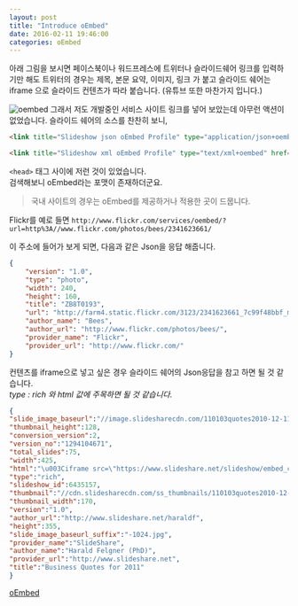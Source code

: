 ```yaml
---
layout: post
title: "Introduce oEmbed"
date: 2016-02-11 19:46:00
categories: oEmbed
---
```


아래 그림을 보시면 페이스북이나 워드프레스에 트위터나 슬라이드쉐어 링크를 입력하기만 해도 트위터의 경우는 제목, 본문 요약, 이미지, 링크 가 붙고 슬라이드 쉐어는 iframe 으로 슬라이드 컨텐츠가 따라 붙습니다. (유튜브 또한 마찬가지 입니다.)

![oembed](https://raw.githubusercontent.com/ssucom502/ssucom502.github.io/master/img/oembed.png)
그래서 저도 개발중인 서비스 사이트 링크를 넣어 보았는데 아무런 액션이 없었습니다.
슬라이드 쉐어의 소스를 찬찬히 보니,

```html
<link title="Slideshow json oEmbed Profile" type="application/json+oembed" href="http://www.slideshare.net/api/oembed/2?format=json&amp;url=http://www.slideshare.net/eschnou/20130807-advanced-programming-with-nodecopter" rel="alternate"/>
```

```html
<link title="Slideshow xml oEmbed Profile" type="text/xml+oembed" href="http://www.slideshare.net/api/oembed/2?format=xml&amp;url=http://www.slideshare.net/eschnou/20130807-advanced-programming-with-nodecopter" rel="alternate"/>
```

`<head>` 태그 사이에 저런 것이 있었습니다.  
검색해보니 oEmbed라는 포맷이 존재하더군요.


> 국내 사이트의 경우는 oEmbed를 제공하거나 적용한 곳이 드뭅니다.

Flickr를 예로 들면
`http://www.flickr.com/services/oembed/?url=http%3A//www.flickr.com/photos/bees/2341623661/`

이 주소에 들어가 보게 되면, 다음과 같은 Json을 응답 해줍니다.

```json
{
    "version": "1.0",
    "type": "photo",
    "width": 240,
    "height": 160,
    "title": "ZB8T0193",
    "url": "http://farm4.static.flickr.com/3123/2341623661_7c99f48bbf_m.jpg",
    "author_name": "Bees",
    "author_url": "http://www.flickr.com/photos/bees/",
    "provider_name": "Flickr",
    "provider_url": "http://www.flickr.com/"
}
```

컨텐츠를 iframe으로 넣고 싶은 경우 슬라이드 쉐어의 Json응답을 참고 하면 될 것 같습니다.  
_type : rich 와 html 값에 주목하면 될 것 같습니다._


```json
{
"slide_image_baseurl":"//image.slidesharecdn.com/110103quotes2010-12-110103073149-phpapp01/95/slide-",
"thumbnail_height":128,
"conversion_version":2,
"version_no":"1294104671",
"total_slides":75,
"width":425,
"html":"\u003Ciframe src=\"https://www.slideshare.net/slideshow/embed_code/key/6PCWPGFw9SwsAY\" width=\"427\" height=\"356\" frameborder=\"0\" marginwidth=\"0\" marginheight=\"0\" scrolling=\"no\" style=\"border:1px solid #CCC; border-width:1px; margin-bottom:5px; max-width: 100%;\" allowfullscreen\u003E \u003C/iframe\u003E \u003Cdiv style=\"margin-bottom:5px\"\u003E \u003Cstrong\u003E \u003Ca href=\"https://www.slideshare.net/haraldf/business-quotes-for-2011\" title=\"Business Quotes for 2011\" target=\"_blank\"\u003EBusiness Quotes for 2011\u003C/a\u003E \u003C/strong\u003E from \u003Cstrong\u003E\u003Ca href=\"http://www.slideshare.net/haraldf\" target=\"_blank\"\u003EHarald Felgner (PhD)\u003C/a\u003E\u003C/strong\u003E \u003C/div\u003E\n\n",
"type":"rich",
"slideshow_id":6435157,
"thumbnail":"//cdn.slidesharecdn.com/ss_thumbnails/110103quotes2010-12-110103073149-phpapp01-thumbnail.jpg?cb=1294104671",
"thumbnail_width":170,
"version":"1.0",
"author_url":"http://www.slideshare.net/haraldf",
"height":355,
"slide_image_baseurl_suffix":"-1024.jpg",
"provider_name":"SlideShare",
"author_name":"Harald Felgner (PhD)",
"provider_url":"http://www.slideshare.net",
"title":"Business Quotes for 2011"
}
```

[oEmbed](http://oembed.com/)
